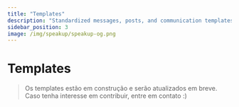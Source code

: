 ```yaml
---
title: "Templates"
description: "Standardized messages, posts, and communication templates."
sidebar_position: 3
image: /img/speakup/speakup-og.png
---
```


# Templates

> Os templates estão em construção e serão atualizados em breve. Caso tenha interesse em contribuir, entre em contato :)
